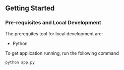## Getting Started

### Pre-requisites and Local Development 
The prerequites tool for local development are:

 - Python

To get application running, run the following command

```
python app.py
```